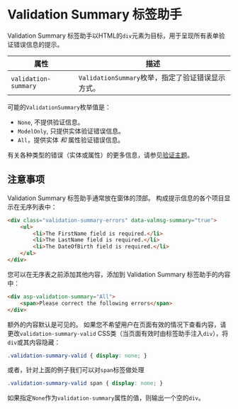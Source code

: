 # Validation Summary 标签助手

Validation Summary 标签助手以HTML的`div`元素为目标，用于呈现所有表单验证错误信息的提示。

| 属性 | 描述 |
| --- | --- |
| `validation-summary` | `ValidationSummary`枚举，指定了验证错误显示方式。 |

可能的`ValidationSummary`枚举值是：

*   `None`, 不提供验证信息。
*   `ModelOnly`, 只提供实体验证错误信息。
*   `All`，提供实体  _和_  属性验证错误信息。

有关各种类型的错误（实体或属性）的更多信息，请参见[验证主题](/razor-pages/validation)。

## 注意事项

Validation Summary 标签助手通常放在窗体的顶部。 构成提示信息的各个项目显示在无序列表中：

```html
<div class="validation-summary-errors" data-valmsg-summary="true">
    <ul>
        <li>The FirstName field is required.</li>
        <li>The LastName field is required.</li>
        <li>The DateOfBirth field is required.</li>
    </ul>
</div>
```

您可以在无序表之前添加其他内容，添加到 Validation Summary 标签助手的内容中：

```html
<div asp-validation-summary="All">
    <span>Please correct the following errors</span>
</div>
```

额外的内容默认是可见的。 如果您不希望用户在页面有效的情况下查看内容，请更改`validation-summary-valid` CSS类（当页面有效时由标签助手注入`div`），将`div`或其内容隐藏：

```css
.validation-summary-valid { display: none; }
```

或者，针对上面的例子我们可以对`span`标签做处理

```css
.validation-summary-valid span { display: none; }
```

如果指定`None`作为`validation-summary`属性的值，则输出一个空的`div`。